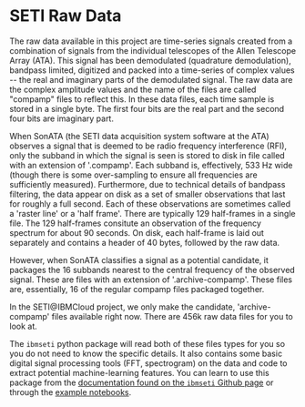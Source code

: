 # SETI Raw Data

The raw data available in this project are time-series signals created from a combination of signals from the individual telescopes of the Allen Telescope Array (ATA). This signal has been demodulated
(quadrature demodulation), bandpass limited,
digitized and packed into a time-series of complex values -- the real and
imaginary parts of the demodulated signal. 
The raw data are the complex amplitude values and the name of the files are called "compamp" files 
to reflect this. In these data files, each time sample is stored in a single byte. The
first four bits are the real part and the second four bits are imaginary part.  

When SonATA (the SETI data
acquisition system software at the ATA) observes a signal that is deemed to be radio frequency interference
(RFI), only the subband in which the signal is seen is stored to disk in file
called with an extension of '.compamp'. Each subband is, effectively, 533 Hz wide (though there is
some over-sampling to ensure all frequencies are sufficiently measured). Furthermore, due to technical
details of bandpass filtering, the data appear on disk as a set of smaller observations that last for roughly a
full second. Each of these observations are sometimes called a 'raster line' or a 'half frame'.
There are typically 129 half-frames in a single file. The 129 half-frames consitute an observation 
of the frequency spectrum for about 90 seconds. On disk, each half-frame is laid out separately and contains a header of 40 bytes, followed by the raw data. 

However, when SonATA classifies a signal as a potential candidate, it packages the 16 subbands nearest
to the central frequency of the observed signal. These are files with an extension of '.archive-compamp'. These 
files are, essentially, 16 of the regular compamp files packaged together. 

In the SETI@IBMCloud project, we only make the candidate, 'archive-compamp' files available right now.
There are 456k raw data files for you to look at. 

The `ibmseti` python package will read both of these files types for you so you do not need to know
the specific details. It also contains some basic 
digital signal processing tools (FFT, spectrogram) on the data and code to extract potential
machine-learning features. You can learn to use this package from the [documentation found on the `ibmseti` Github page](https://github.com/ibm-cds-labs/ibmseti)
or through the [example notebooks](README.md/#introduction-notebooks). 
